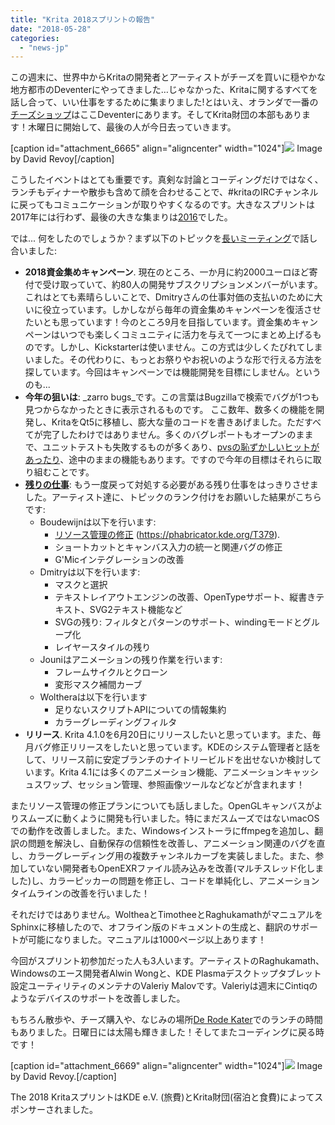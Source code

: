 ```yaml
---
title: "Krita 2018スプリントの報告"
date: "2018-05-28"
categories: 
  - "news-jp"
---
```


この週末に、世界中からKritaの開発者とアーティストがチーズを買いに穏やかな地方都市のDeventerにやってきました…じゃなかった、Kritaに関するすべてを話し合って、いい仕事をするために集まりました!とはいえ、オランダで一番の[チーズショップ](http://www.kaashandel-debrink.nl/)はここDeventerにあります。そしてKrita財団の本部もあります！木曜日に開始して、最後の人が今日去っていきます。

\[caption id="attachment\_6665" align="aligncenter" width="1024"\][![](/images/posts/2018/2018-05_Krita-sprint_Deventer-1024x345.jpg)](https://krita.org/wp-content/uploads/2018/05/2018-05_Krita-sprint_Deventer.jpg) Image by David Revoy\[/caption\]

こうしたイベントはとても重要です。真剣な討論とコーディングだけではなく、ランチもディナーや散歩も含めて顔を合わせることで、#kritaのIRCチャンネルに戻ってもコミュニケーションが取りやすくなるのです。大きなスプリントは2017年には行わず、最後の大きな集まりは[2016](https://krita.org/en/item/2016-krita-sprint-day-1/)でした。

では... 何をしたのでしょうか？まず以下のトピックを[長いミーティング](https://files.kde.org/krita/krita_meeting_docs/Other%20Meetings/2018%20Krita%20Sprint%20Meeting.odt)で話し合いました:

- **2018資金集めキャンペーン**. 現在のところ、一か月に約2000ユーロほど寄付で受け取っていて、約80人の開発サブスクリプションメンバーがいます。これはとても素晴らしいことで、Dmitryさんの仕事対価の支払いのために大いに役立っています。しかしながら毎年の資金集めキャンペーンを復活させたいとも思っています！今のところ9月を目指しています。資金集めキャンペーンはいつでも楽しくコミュニティに活力を与えて一つにまとめ上げるものです。しかし、Kickstarterは使いません。この方式は少しくたびれてしまいました。その代わりに、もっとお祭りやお祝いのような形で行える方法を探しています。今回はキャンペーンでは機能開発を目標にしません。というのも...
- **今年の狙いは**: _zarro bugs_です。この言葉はBugzillaで検索でバグが1つも見つからなかったときに表示されるものです。 ここ数年、数多くの機能を開発し、KritaをQt5に移植し、膨大な量のコードを書きあげました。ただすべてが完了したわけではありません。多くのバグレポートもオープンのままで、ユニットテストも失敗するものが多くあり、[pvsの恥ずかしいヒットがあったり](https://www.viva64.com/en/b/0569/)、途中のままの機能もあります。ですので今年の目標はそれらに取り組むことです。
- [**残りの仕事**](https://phabricator.kde.org/T8758): もう一度戻って対処する必要がある残り仕事をはっきりさせました。アーティスト達に、トピックのランク付けをお願いした結果がこちらです:
    - Boudewijnは以下を行います:
        - [リソース管理の修正](https://phabricator.kde.org/T379) (https://phabricator.kde.org/T379).
        - ショートカットとキャンバス入力の統一と関連バグの修正
        - G'Micインテグレーションの改善
    - Dmitryは以下を行います:
        - マスクと選択
        - テキストレイアウトエンジンの改善、OpenTypeサポート、縦書きテキスト、SVG2テキスト機能など
        - SVGの残り: フィルタとパターンのサポート、windingモードとグループ化
        - レイヤースタイルの残り
    - Jouniはアニメーションの残り作業を行います:
        - フレームサイクルとクローン
        - 変形マスク補間カーブ
    - Woltheraは以下を行います
        - 足りないスクリプトAPIについての情報集約
        - カラーグレーディングフィルタ
- **リリース**. Krita 4.1.0を6月20日にリリースしたいと思っています。また、毎月バグ修正リリースをしたいと思っています。KDEのシステム管理者と話をして、リリース前に安定ブランチのナイトリービルドを出せないか検討しています。Krita 4.1には多くのアニメーション機能、アニメーションキャッシュスワップ、セッション管理、参照画像ツールなどなどが含まれます！

またリソース管理の修正プランについても話しました。OpenGLキャンバスがよりスムーズに動くように開発も行いました。特にまだスムーズではないmacOSでの動作を改善しました。また、Windowsインストーラにffmpegを追加し、翻訳の問題を解決し、自動保存の信頼性を改善し、アニメーション関連のバグを直し、カラーグレーディング用の複数チャンネルカーブを実装しました。また、参加していない開発者もOpenEXRファイル読み込みを改善(マルチスレッド化しました)し、カラーピッカーの問題を修正し、コードを単純化し、アニメーションタイムラインの改善を行いました！

それだけではありません。WoltheaとTimotheeとRaghukamathがマニュアルをSphinxに移植したので、オフライン版のドキュメントの生成と、翻訳のサポートが可能になりました。マニュアルは1000ページ以上あります！

今回がスプリント初参加だった人も3人います。アーティストのRaghukamath、Windowsのエース開発者Alwin Wongと、KDE Plasmaデスクトップタブレット設定ユーティリティのメンテナのValeriy Malovです。Valeriyは週末にCintiqのようなデバイスのサポートを改善しました。

もちろん散歩や、チーズ購入や、なじみの場所[De Rode Kater](http://www.derodekater.nu/)でのランチの時間もありました。日曜日には太陽も輝きました！そしてまたコーディングに戻る時です！

\[caption id="attachment\_6669" align="aligncenter" width="1024"\][![](/images/posts/2018/rode_kater-1024x529.jpg)](https://krita.org/wp-content/uploads/2018/05/rode_kater.jpg) Image by David Revoy.\[/caption\]

The 2018 KritaスプリントはKDE e.V. (旅費)とKrita財団(宿泊と食費)によってスポンサーされました。
